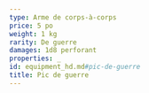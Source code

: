 ```yaml
---
type: Arme de corps-à-corps
price: 5 po
weight: 1 kg
rarity: De guerre
damages: 1d8 perforant
properties: _
id: equipment_hd.md#pic-de-guerre
title: Pic de guerre
---
```


